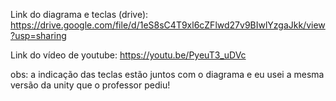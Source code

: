 Link do diagrama e teclas (drive): https://drive.google.com/file/d/1eS8sC4T9xl6cZFlwd27v9BIwlYzgaJkk/view?usp=sharing

Link do vídeo de youtube: https://youtu.be/PyeuT3_uDVc

obs: a indicação das teclas estão juntos com o diagrama e eu usei a mesma versão da unity que o professor pediu!
